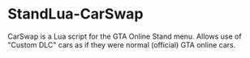 # StandLua-CarSwap
CarSwap is a Lua script for the GTA Online Stand menu. Allows use of "Custom DLC" cars as if they were normal (official) GTA online cars.
